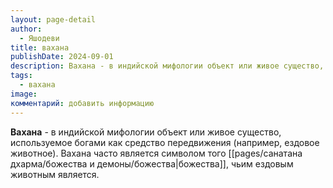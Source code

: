 ```yaml
---
layout: page-detail
author:
  - Яшодеви
title: вахана
publishDate: 2024-09-01
description: Вахана - в индийской мифологии объект или живое существо, используемое богами как средство передвижения (например, ездовое животное). Вахана часто является символом того божества, чьим ездовым животным является.
tags:
  - вахана
image: 
комментарий: добавить информацию
---
```

**Вахана** - в индийской мифологии объект или живое существо, используемое богами как средство передвижения (например, ездовое животное). Вахана часто является символом того [[pages/санатана дхарма/божества и демоны/божества|божества]], чьим ездовым животным является.

